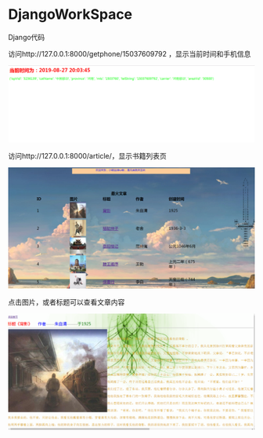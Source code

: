 # DjangoWorkSpace
Django代码

访问http://127.0.0.1:8000/getphone/15037609792 ，显示当前时间和手机信息

![1566907761067](https://github.com/songdanlee/DjangoWorkSpace/blob/master/assets/1566907761067.png)

访问http://127.0.0.1:8000/article/，显示书籍列表页

![1566907835065](assets\1566907835065.png)

点击图片，或者标题可以查看文章内容

![1566907881829](assets\1566907881829.png)

